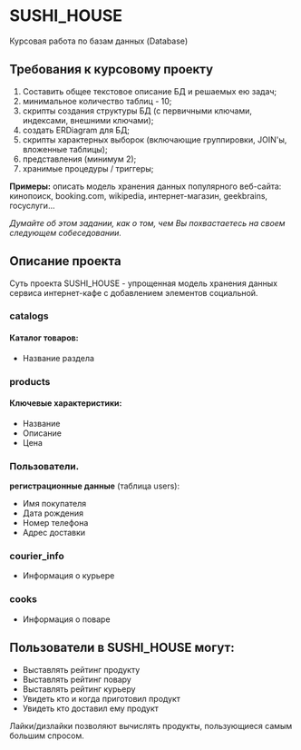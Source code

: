 ﻿# SUSHI_HOUSE
Курсовая работа по базам данных (Database)

## Требования к курсовому проекту
1. Составить общее текстовое описание БД и решаемых ею задач;
2. минимальное количество таблиц - 10;
3. скрипты создания структуры БД (с первичными ключами, индексами, внешними ключами);
4. создать ERDiagram для БД;
5. скрипты характерных выборок (включающие группировки, JOIN'ы, вложенные таблицы);
6. представления (минимум 2);
7. хранимые процедуры / триггеры;

 **Примеры:** описать модель хранения данных популярного веб-сайта: кинопоиск, booking.com, wikipedia, интернет-магазин, geekbrains, госуслуги...

*Думайте об этом задании, как о том, чем Вы похвастаетесь на своем следующем собеседовании.*

## Описание проекта
Суть проекта SUSHI_HOUSE - упрощенная модель хранения данных сервиса интернет-кафе с добавлением элементов социальной.

### catalogs
#### Каталог товаров:
- Название раздела

### products

#### Ключевые характеристики:
 - Название
 - Описание
 - Цена

### Пользователи.
**регистрационные данные** (таблица users):

- Имя покупателя
- Дата рождения
- Номер телефона
- Адрес доставки

### courier_info
- Информация о курьере

### cooks
- Информация о поваре

## Пользователи в SUSHI_HOUSE могут:

  - Выставлять рейтинг продукту 
  - Выставлять рейтинг повару
  - Выставлять рейтинг курьеру
  - Увидеть кто и когда приготовил продукт
  - Увидеть кто доставил ему продукт

Лайки/дизлайки позволяют вычислять продукты, пользующиеся самым большим спросом. 
